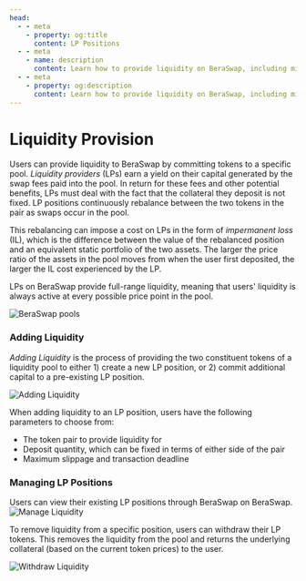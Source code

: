 ```yaml
---
head:
  - - meta
    - property: og:title
      content: LP Positions
  - - meta
    - name: description
      content: Learn how to provide liquidity on BeraSwap, including minting and managing LP positions, and understanding the concept of impermanent loss.
  - - meta
    - property: og:description
      content: Learn how to provide liquidity on BeraSwap, including minting and managing LP positions, and understanding the concept of impermanent loss.
---
```


<script setup>
  import config from '@berachain/config/constants.json';
</script>

# Liquidity Provision

Users can provide liquidity to BeraSwap by committing tokens to a specific pool. _Liquidity providers_ (LPs) earn a yield on their capital generated by the swap fees paid into the pool. In return for these fees and other potential benefits, LPs must deal with the fact that the collateral they deposit is not fixed. LP positions continuously rebalance between the two tokens in the pair as swaps occur in the pool.

This rebalancing can impose a cost on LPs in the form of _impermanent loss_ (IL), which is the difference between the value of the rebalanced position and an equivalent static portfolio of the two assets. The larger the price ratio of the assets in the pool moves from when the user first deposited, the larger the IL cost experienced by the LP.

LPs on BeraSwap provide full-range liquidity, meaning that users' liquidity is always active at every possible price point in the pool.

![BeraSwap pools](/assets/all_pools.png)

### Adding Liquidity

_Adding Liquidity_ is the process of providing the two constituent tokens of a liquidity pool to either 1) create a new LP position, or 2) commit additional capital to a pre-existing LP position.

![Adding Liquidity](/assets/add_liquidity.png)

When adding liquidity to an LP position, users have the following parameters to choose from:

- The token pair to provide liquidity for
- Deposit quantity, which can be fixed in terms of either side of the pair
- Maximum slippage and transaction deadline

### Managing LP Positions

Users can view their existing LP positions through BeraSwap on BeraSwap.
![Manage Liquidity](/assets/manage_lp.png)

To remove liquidity from a specific position, users can withdraw their LP tokens. This removes the liquidity from the pool and returns the underlying collateral (based on the current token prices) to the user.

![Withdraw Liquidity](/assets/withdraw_lp.png)
